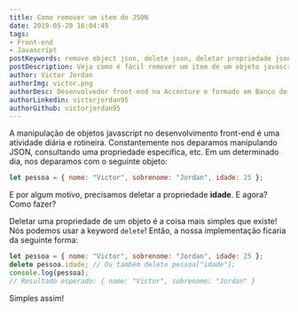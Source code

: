 ```yaml
---
title: Como remover um item do JSON
date: 2019-05-20 16:04:45
tags:
- Front-end
- Javascript
postKeywords: remove object json, delete json, deletar propriedade json, delete property
postDescription: Veja como é fácil remover um item de um objeto javascript, nativamente e sem várias linhas de código!
author: Victor Jordan
authorImg: victor.png
authorDesc: Desenvolvedor front-end na Accenture e formado em Banco de Dados pela Fatec, apaixonado por usabilidade, performance e UX!
authorLinkedin: victorjordan95
authorGithub: victorjordan95
---
```


A manipulação de objetos javascript no desenvolvimento front-end é uma atividade diária e rotineira. Constantemente nos deparamos manipulando JSON, consultando uma propriedade específica, etc. Em um determinado dia, nos deparamos com o seguinte objeto:

```javascript
let pessoa = { nome: "Victor", sobrenome: "Jordan", idade: 25 };
```

E por algum motivo, precisamos deletar a propriedade **idade**. E agora? Como fazer?

<!-- more -->

Deletar uma propriedade de um objeto é a coisa mais simples que existe! Nós podemos usar a keyword `delete`! 
Então, a nossa implementação ficaria da seguinte forma:

```javascript
let pessoa = { nome: "Victor", sobrenome: "Jordan", idade: 25 };
delete pessoa.idade; // Ou também delete pessoa["idade"];
console.log(pessoa);
// Resultado esperado: { nome: "Victor", sobrenome: "Jordan" }
```

Simples assim!

